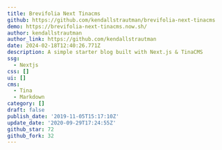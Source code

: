 ```yaml
---
title: Brevifolia Next Tinacms
github: https://github.com/kendallstrautman/brevifolia-next-tinacms
demo: https://brevifolia-next-tinacms.now.sh/
author: kendallstrautman
author_link: https://github.com/kendallstrautman
date: 2024-02-18T12:40:26.771Z
description: A simple starter blog built with Next.js & TinaCMS
ssg:
  - Nextjs
css: []
ui: []
cms:
  - Tina
  - Markdown
category: []
draft: false
publish_date: '2019-11-05T15:17:10Z'
update_date: '2020-09-29T17:24:55Z'
github_star: 72
github_fork: 32
---
```

